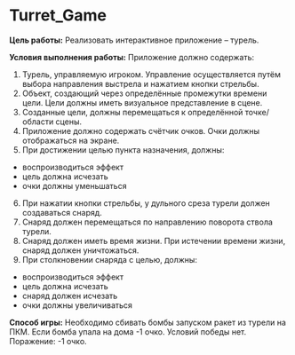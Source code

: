 # Turret_Game
**Цель работы:** Реализовать интерактивное приложение – турель.

**Условия выполнения работы:**
Приложение должно содержать:
1. Турель, управляемую игроком. Управление осуществляется путём выбора направления выстрела и нажатием кнопки стрельбы.
2. Объект, создающий через определённые промежутки времени цели. Цели должны иметь визуальное представление в сцене.
3. Созданные цели, должны перемещаться к определённой точке/области сцены.
4. Приложение должно содержать счётчик очков. Очки должны отображаться на экране.
5. При достижении целью пункта назначения, должны:
- воспроизводиться эффект
- цель должна исчезать
- очки должны уменьшаться
6. При нажатии кнопки стрельбы, у дульного среза турели должен создаваться снаряд.
7. Снаряд должен перемещаться по направлению поворота ствола турели.
8. Снаряд должен иметь время жизни. При истечении времени жизни, снаряд должен уничтожаться.
9. При столкновении снаряда с целью, должны:
- воспроизводиться эффект
- цель должна исчезать
- снаряд должен исчезать
- очки должны увеличиваться

**Способ игры:** Необходимо сбивать бомбы запуском ракет из турели на ПКМ. Если бомба упала на дома -1 очко. Условий победы нет. Поражение: -1 очко.
